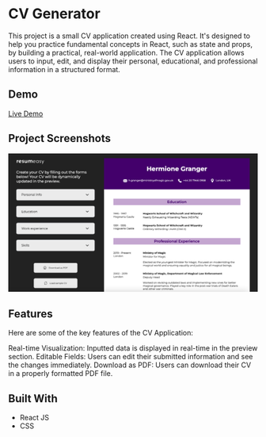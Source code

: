 # CV Generator

This project is a small CV application created using React. It's designed to help you practice fundamental concepts in React, such as state and props, by building a practical, real-world application. The CV application allows users to input, edit, and display their personal, educational, and professional information in a structured format.

## Demo

[Live Demo](https://capable-dusk-eda372.netlify.app/)

## Project Screenshots

![Screenshot](public/screenshot.png)

## Features

Here are some of the key features of the CV Application:

Real-time Visualization: Inputted data is displayed in real-time in the preview section.
Editable Fields: Users can edit their submitted information and see the changes immediately.
Download as PDF: Users can download their CV in a properly formatted PDF file.

## Built With

* React JS
* CSS
